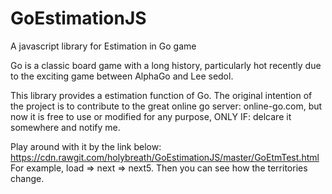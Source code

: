 # GoEstimationJS
A javascript library for Estimation in Go game

Go is a classic board game with a long history, particularly hot recently due to the exciting game between AlphaGo and Lee sedol. 

This library provides a estimation function of Go. The original intention of the project is to contribute to the great online go server: online-go.com, but now it is free to use or modified for any purpose, ONLY IF: delcare it somewhere and notify me.

Play around with it by the link below:  
    https://cdn.rawgit.com/holybreath/GoEstimationJS/master/GoEtmTest.html
For example, load => next => next5. Then you can see how the territories change.
